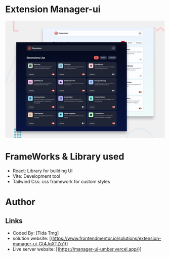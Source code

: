 # Extension Manager-ui 

![Design preview for extension manager-ui](./public/design/preview.jpg)

# FrameWorks & Library used
- React: Library for building UI
- Vite: Development tool
- Tailwind Css: css framework for custom styles

# Author 
## Links

- Coded By: [Tida Tmg]
- solution website: [(https://www.frontendmentor.io/solutions/extension-manager-ui-Gt4JqXTZq1)]
- Live server website: [(https://manager-ui-umber.vercel.app/)]